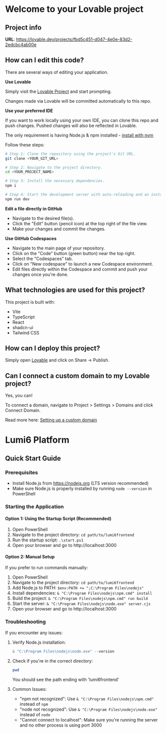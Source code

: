 # Welcome to your Lovable project

## Project info

**URL**: https://lovable.dev/projects/fbd5c451-d047-4e0e-83d2-2edcbc4ab00e

## How can I edit this code?

There are several ways of editing your application.

**Use Lovable**

Simply visit the [Lovable Project](https://lovable.dev/projects/fbd5c451-d047-4e0e-83d2-2edcbc4ab00e) and start prompting.

Changes made via Lovable will be committed automatically to this repo.

**Use your preferred IDE**

If you want to work locally using your own IDE, you can clone this repo and push changes. Pushed changes will also be reflected in Lovable.

The only requirement is having Node.js & npm installed - [install with nvm](https://github.com/nvm-sh/nvm#installing-and-updating)

Follow these steps:

```sh
# Step 1: Clone the repository using the project's Git URL.
git clone <YOUR_GIT_URL>

# Step 2: Navigate to the project directory.
cd <YOUR_PROJECT_NAME>

# Step 3: Install the necessary dependencies.
npm i

# Step 4: Start the development server with auto-reloading and an instant preview.
npm run dev
```

**Edit a file directly in GitHub**

- Navigate to the desired file(s).
- Click the "Edit" button (pencil icon) at the top right of the file view.
- Make your changes and commit the changes.

**Use GitHub Codespaces**

- Navigate to the main page of your repository.
- Click on the "Code" button (green button) near the top right.
- Select the "Codespaces" tab.
- Click on "New codespace" to launch a new Codespace environment.
- Edit files directly within the Codespace and commit and push your changes once you're done.

## What technologies are used for this project?

This project is built with:

- Vite
- TypeScript
- React
- shadcn-ui
- Tailwind CSS

## How can I deploy this project?

Simply open [Lovable](https://lovable.dev/projects/fbd5c451-d047-4e0e-83d2-2edcbc4ab00e) and click on Share -> Publish.

## Can I connect a custom domain to my Lovable project?

Yes, you can!

To connect a domain, navigate to Project > Settings > Domains and click Connect Domain.

Read more here: [Setting up a custom domain](https://docs.lovable.dev/tips-tricks/custom-domain#step-by-step-guide)

# Lumi6 Platform

## Quick Start Guide

### Prerequisites
- Install Node.js from https://nodejs.org (LTS version recommended)
- Make sure Node.js is properly installed by running `node --version` in PowerShell

### Starting the Application

#### Option 1: Using the Startup Script (Recommended)
1. Open PowerShell
2. Navigate to the project directory: `cd path/to/lumi6frontend`
3. Run the startup script: `.\start.ps1`
4. Open your browser and go to http://localhost:3000

#### Option 2: Manual Setup
If you prefer to run commands manually:

1. Open PowerShell
2. Navigate to the project directory: `cd path/to/lumi6frontend`
3. Add Node.js to PATH: `$env:PATH += ";C:\Program Files\nodejs"`
4. Install dependencies: `& "C:\Program Files\nodejs\npm.cmd" install`
5. Build the project: `& "C:\Program Files\nodejs\npm.cmd" run build`
6. Start the server: `& "C:\Program Files\nodejs\node.exe" server.cjs`
7. Open your browser and go to http://localhost:3000

### Troubleshooting

If you encounter any issues:

1. Verify Node.js installation:
   ```powershell
   & "C:\Program Files\nodejs\node.exe" --version
   ```

2. Check if you're in the correct directory:
   ```powershell
   pwd
   ```
   You should see the path ending with 'lumi6frontend'

3. Common Issues:
   - "npm not recognized": Use `& "C:\Program Files\nodejs\npm.cmd"` instead of `npm`
   - "node not recognized": Use `& "C:\Program Files\nodejs\node.exe"` instead of `node`
   - "Cannot connect to localhost": Make sure you're running the server and no other process is using port 3000
